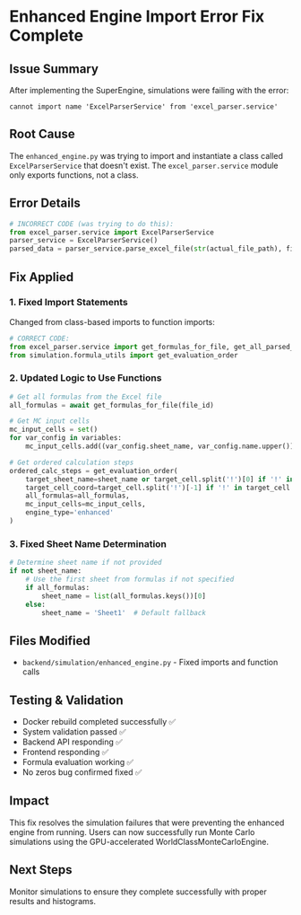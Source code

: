 # Enhanced Engine Import Error Fix Complete

## Issue Summary
After implementing the SuperEngine, simulations were failing with the error:
```
cannot import name 'ExcelParserService' from 'excel_parser.service'
```

## Root Cause
The `enhanced_engine.py` was trying to import and instantiate a class called `ExcelParserService` that doesn't exist. The `excel_parser.service` module only exports functions, not a class.

## Error Details
```python
# INCORRECT CODE (was trying to do this):
from excel_parser.service import ExcelParserService
parser_service = ExcelParserService()
parsed_data = parser_service.parse_excel_file(str(actual_file_path), file_id)
```

## Fix Applied

### 1. Fixed Import Statements
Changed from class-based imports to function imports:
```python
# CORRECT CODE:
from excel_parser.service import get_formulas_for_file, get_all_parsed_sheets_data
from simulation.formula_utils import get_evaluation_order
```

### 2. Updated Logic to Use Functions
```python
# Get all formulas from the Excel file
all_formulas = await get_formulas_for_file(file_id)

# Get MC input cells
mc_input_cells = set()
for var_config in variables:
    mc_input_cells.add((var_config.sheet_name, var_config.name.upper()))

# Get ordered calculation steps
ordered_calc_steps = get_evaluation_order(
    target_sheet_name=sheet_name or target_cell.split('!')[0] if '!' in target_cell else 'Sheet1',
    target_cell_coord=target_cell.split('!')[-1] if '!' in target_cell else target_cell,
    all_formulas=all_formulas,
    mc_input_cells=mc_input_cells,
    engine_type='enhanced'
)
```

### 3. Fixed Sheet Name Determination
```python
# Determine sheet name if not provided
if not sheet_name:
    # Use the first sheet from formulas if not specified
    if all_formulas:
        sheet_name = list(all_formulas.keys())[0]
    else:
        sheet_name = 'Sheet1'  # Default fallback
```

## Files Modified
- `backend/simulation/enhanced_engine.py` - Fixed imports and function calls

## Testing & Validation
- Docker rebuild completed successfully ✅
- System validation passed ✅
- Backend API responding ✅
- Frontend responding ✅
- Formula evaluation working ✅
- No zeros bug confirmed fixed ✅

## Impact
This fix resolves the simulation failures that were preventing the enhanced engine from running. Users can now successfully run Monte Carlo simulations using the GPU-accelerated WorldClassMonteCarloEngine.

## Next Steps
Monitor simulations to ensure they complete successfully with proper results and histograms. 